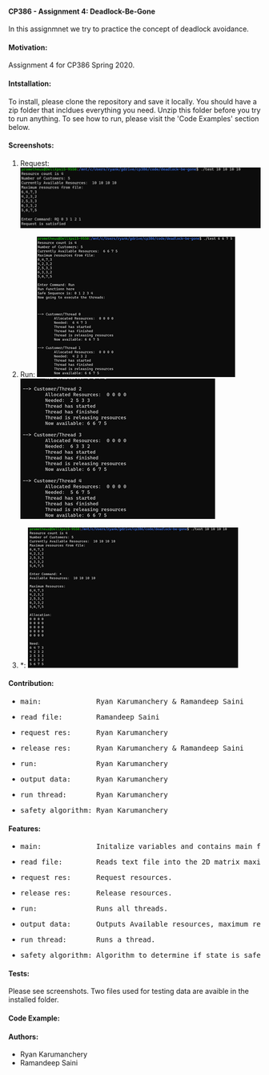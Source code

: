 #### CP386 - Assignment 4: Deadlock-Be-Gone
In this assignmnet we try to practice the concept of deadlock avoidance. 

#### Motivation: 
Assignment 4 for CP386 Spring 2020.
  
#### Intstallation:
To install, please clone the repository and save it locally. You should have a zip folder that incldues everything you need. Unzip this folder before you try to run anything. To see how to run, please visit the 'Code Examples' section below.

#### Screenshots:
1. Request:
    ![Request](/images/request.png)

2. Run:
   ![Run1](/images/run1.png)
   ![Run2](/images/run2.png)
   
3. *:
   ![*](/images/star.png)

#### Contribution:
* <pre>main:             Ryan Karumanchery & Ramandeep Saini</pre>
* <pre>read_file:        Ramandeep Saini</pre>
* <pre>request_res:      Ryan Karumanchery</pre>
* <pre>release_res:      Ryan Karumanchery & Ramandeep Saini</pre>
* <pre>run:              Ryan Karumanchery</pre>
* <pre>output_data:      Ryan Karumanchery</pre>
* <pre>run_thread:       Ryan Karumanchery</pre>
* <pre>safety_algorithm: Ryan Karumanchery</pre>

#### Features:
* <pre>main:             Initalize variables and contains main function loop.</pre>     
* <pre>read_file:        Reads text file into the 2D matrix maximum.</pre>        
* <pre>request_res:      Request resources.</pre>        
* <pre>release_res:      Release resources.</pre>
* <pre>run:              Runs all threads.</pre>     
* <pre>output_data:      Outputs Available resources, maximum resources, allocation, and resources needed.</pre>
* <pre>run_thread:       Runs a thread.</pre>
* <pre>safety_algorithm: Algorithm to determine if state is safe.</pre>

#### Tests:
Please see screenshots.
Two files used for testing data are avaible in the installed folder.

#### Code Example:

#### Authors:
* Ryan Karumanchery
* Ramandeep Saini